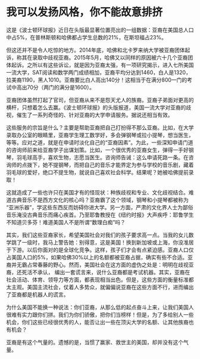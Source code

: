 # 我可以发扬风格，你不能故意排挤

这是《波士顿环球报》近日在头版最显著位置亮出的一组数据：亚裔在美国总人口中占5%，在普林斯顿和哈佛都占学生总数的21%，在斯坦福占23%。 

但这还并不是令人吃惊的地方。2014年底，哈佛和北卡罗来纳大学被亚裔团体起诉，称其在录取中歧视亚裔。2015年5月，哈佛又以同样的原因被六十几个亚裔团体起诉。之所以有这些诉讼，就是因为亚裔太强，有一项研究揭示，进入七所美国一流大学，SAT阅读和数学两门成绩相加，亚裔平均分达到1460，白人是1320，拉美裔1190，黑人1010。亚裔要比白人高出140分！这相当于在满分800一门的考试中高出70分（两门的满分是1600）。 

亚裔团体虽然打起了官司，但亚裔从来不是怨天尤人的族裔。亚裔子弟面对更高的横杆，只想着怎么去赢。《波士顿环球报》的头版报道，美国一流大学对亚裔的歧视，催生了一系列奇怪的、针对亚裔的大学申请服务。据说还相当有效。 

这些服务的宗旨是什么？主要是帮助亚裔把自己打扮得不那么亚裔。比如，在大学录取办公室的眼睛里，亚裔学生理工数学好，多会弹钢琴或拉小提琴，想当医生，等等。应对之道，就是在申请时淡化自己的“亚裔因素”。为此，一些深知申请门道的咨询师前来给亚裔学子出谋划策。比如，一个很优秀的亚裔女生，弹得一手好钢琴，羽毛球高手，喜欢生物，志愿当医生。咨询师告诫：这么申请死路一条。在咨询师的点拨下，她不提钢琴，而把自己的音乐才能界定为参与学校的音乐剧，藏着羽毛球的爱好，绝口不提生物，就说自己喜欢社会科学。结果呢？她被哈佛提前录取！ 

这就造成了一些也许只在美国才有的怪现状：种族歧视和专业、文化歧视结合。难道古典音乐不是西方文化的核心吗？亚裔霸了这个领域，钢琴和小提琴都被称为 “亚洲乐器”，学这些东西反而妨碍你进大学。另一方面，严肃的文化界人士为鄙俗音乐淹没古典音乐而痛心疾首。乃至耶鲁教授在《纽约时报》大声疾呼：耶鲁学生不知道贝多芬！难道美国人不是所谓“数理白痴”吗？ 

其实，我们这些亚裔家长，希望美国社会对我们的孩子要求高一点。当我的女儿数学跳了一级时，我马上警告她：别得意，这是美国！换到新加坡或上海，你没准居于下游。以后你面对的是全球化竞争。这样，孩子们才会有点紧迫感。亚裔人口仅占美国人口的5%，如果哈佛30%以上的名额都被亚裔占据，确实有些不合适。亚裔并无霸占常春藤的野心。然而，美国社会在这方面的虚伪之处是：明明在歧视亚裔，还死活不承认， 编出一套谎言来，说什么亚裔都是考试机器。其实，亚裔在社会活动、体育、领导力等方面，都表现相当出色。但是，这些方面的衡量标准都太主观。美国主流社会，仗着人多势众，就偏偏说亚裔在这些方面不行，进而编出了亚裔都是机器人的谎言。 

为什么美国不能换一种说法：你们亚裔，从那么低的起点奋斗上来，让我们美国人很难有实力跟你们拼。我们为你们骄傲，把你们当榜样！但是，为了多给别人一些机会，你们这些已经很优秀的人，能否让出一些在顶尖大学的名额、让其他族裔也有机会？ 

亚裔是有这个气量的。遗憾的是，当惯了赢家、救世主的美国，却并没有这个气量。